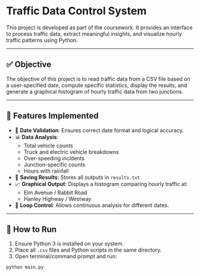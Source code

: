 # Traffic Data Control System

This project is developed as part of the coursework. It provides an interface to process traffic data, extract meaningful insights, and visualize hourly traffic patterns using Python.

---

## ✅ Objective

The objective of this project is to read traffic data from a CSV file based on a user-specified date, compute specific statistics, display the results, and generate a graphical histogram of hourly traffic data from two junctions.

---

## 🧪 Features Implemented

- 📅 **Date Validation**: Ensures correct date format and logical accuracy.
- 📊 **Data Analysis**:
  - Total vehicle counts
  - Truck and electric vehicle breakdowns
  - Over-speeding incidents
  - Junction-specific counts
  - Hours with rainfall
- 💾 **Saving Results**: Stores all outputs in `results.txt`
- 📈 **Graphical Output**: Displays a histogram comparing hourly traffic at:
  - Elm Avenue / Rabbit Road
  - Hanley Highway / Westway
- 🔁 **Loop Control**: Allows continuous analysis for different dates.

---

## 🔧 How to Run

1. Ensure Python 3 is installed on your system.
2. Place all `.csv` files and Python scripts in the same directory.
3. Open terminal/command prompt and run:

```bash
python main.py
